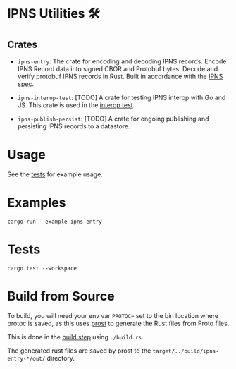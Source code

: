# IPNS Utilities 🛠️

## Crates

-   `ipns-entry`: The crate for encoding and decoding IPNS records. Encode IPNS Record data into signed CBOR and Protobuf bytes. Decode and verify protobuf IPNS records in Rust. Built in accordance with the [IPNS spec](https://specs.ipfs.tech/ipns/ipns-record/).

-   `ipns-interop-test`: [TODO] A crate for testing IPNS interop with Go and JS. This crate is used in the [interop test](todo!).

-   `ipns-publish-persist`: [TODO] A crate for ongoing publishing and persisting IPNS records to a datastore.

# Usage

See the [tests](tests/mod.rs) for example usage.

# Examples

```cli
cargo run --example ipns-entry
```

# Tests

`cargo test --workspace`

# Build from Source

To build, you will need your env var `PROTOC=` set to the bin location where protoc is saved,
as this uses [prost](https://github.com/tokio-rs/prost) to generate the Rust files from Proto files.

This is done in the [build step](https://doc.rust-lang.org/cargo/reference/build-scripts.html#build-scripts) using `./build.rs`.

The generated rust files are saved by prost to the `target/../build/ipns-entry-*/out/` directory.
